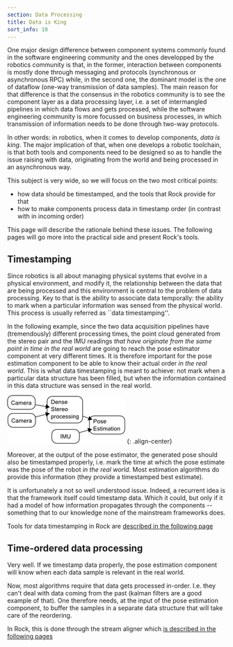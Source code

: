 ```yaml
---
section: Data Processing
title: Data is King
sort_info: 10
---
```


One major design difference between component systems commonly found in the software
engineering community and the ones developped by the robotics community is that, in the
former, interaction between components is mostly done through messaging and protocols
(synchronous or asynchronous RPC) while, in the second one, the dominant model is the one
of dataflow (one-way transmission of data samples). The main reason for that difference is
that the consensus in the robotics community is to see the component layer as a data
processing layer, i.e. a set of intermangled pipelines in which data flows and gets
processed, while the software engineering community is more focussed on business
processes, in which transmission of information needs to be done through two-way protocols.

In other words: in robotics, when it comes to develop components, _data is king_. The
major implication of that, when one develops a robotic toolchain, is that both tools and
components need to be designed so as to handle the issue raising with data, originating
from the world and being processed in an asynchronous way.

This subject is very wide, so we will focus on the two most critical points:

 * how data should be timestamped, and the tools that Rock provide for that
 * how to make components process data in timestamp order (in contrast with in incoming order)

This page will describe the rationale behind these issues. The following pages
will go more into the practical side and present Rock's tools.

Timestamping
------------

Since robotics is all about managing physical systems that evolve in a physical
environment, and modify it, the relationship between the data that are being processed and
this environment is central to the problem of data processing. Key to that is the ability
to associate data temporally: the ability to mark when a particular information was
sensed from the physical world. This process is usually referred as ``data timestamping''.

In the following example, since the two data acquisition
pipelines have (tremendously) different processing times, the point cloud generated from
the stereo pair and the IMU readings _that have originate from the same point in
time in the real world_ are going to reach the pose estimator component at very different
times. It is therefore important for the pose estimation component to be able to know
their actual order _in the real world_. This is what data timestamping is meant to
achieve: not mark when a particular data structure has been filled, but when the
information contained in this data structure was sensed in the real world.

![Time in a processing graph](timestamping.png)
{: .align-center}

Moreover, at the output of the pose estimator, the generated pose should also be
timestamped properly, i.e. mark the time at which the pose estimate was the pose
of the robot _in the real world_. Most estimation algorithms do provide this information
(they provide a timestamped best estimate).

It is unfortunately a not so well understood issue. Indeed, a recurrent idea is
that the framework itself could timestamp data. Which it could, but only if it
had a model of how information propagates through the components -- something
that to our knowledge none of the mainstream frameworks does.

Tools for data timestamping in Rock are [described in the following
page](timestamping.html)

Time-ordered data processing
----------------------------
Very well. If we timestamp data properly, the pose estimation component will
know when each data sample is relevant in the real world.

Now, most algorithms require that data gets processed in-order. I.e. they can't
deal with data coming from the past (kalman filters are a good example of that).
One therefore needs, at the input of the pose estimation component, to buffer
the samples in a separate data structure that will take care of the reordering.

In Rock, this is done through the stream aligner which [is described in the
following pages](stream_aligner.html)

